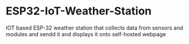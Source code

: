 # ESP32-IoT-Weather-Station
IOT based ESP-32 weather station that collects data from sensors and modules and
sendd it and displays it onto self-hosted webpage
